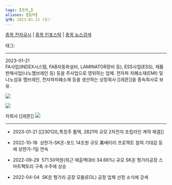 ```yaml
---
tags: [종목,]
aliases: [톱텍]
날짜: 2023-01-21 (토)
---
```

[종목 전자공시](https://finance.naver.com/item/dart.naver?code=108230) |  [종목 인포스탁](https://www.infostock.co.kr/site/3d/3d_show.asp?codename=108230) | [종목 뉴스검색](https://m.search.naver.com/search.naver?where=m_news&sm=mtb_jum&query=톱텍)

태그: 

___

2023-01-21   
FA사업(INDEX시스템, FAB자동화설비, LAMINATOR장비 등), ESS사업(ESS), 제품판매사업(나노멤브레인 등) 등을 주사업으로 영위하는 업체. 전자파 차폐소재(EMI) 및 나노섬유 멤브레인, 전자파차폐소재 등을 생산하는 상장회사 [[레몬]]을 종속회사로 보유.

![](https://i.imgur.com/m0iiIA1.png)

![](https://i.imgur.com/QPc1bLh.png)

자회사 [[레몬]] 
![](https://i.imgur.com/Liz7Mzb.png)


____

- 2023-01-21 [[230120_특징주 톱텍, 2821억 규모 2차전지 조립라인 계약 체결]]

- 2022-10-18  상한가-SK온-포드 14조원 규모 美배터리 프로젝트 참여 기대감 등에 상한가-1일 연속  
- 2022-09-29  571.50억원(최근 매출액대비 34.66%) 규모 SK온 헝가리공장 스마트팩토리 구축 수주에 상승  
- 2022-04-04  SK온 헝가리 공장 모듈(EOL) 공정 업체 선정 소식에 강세